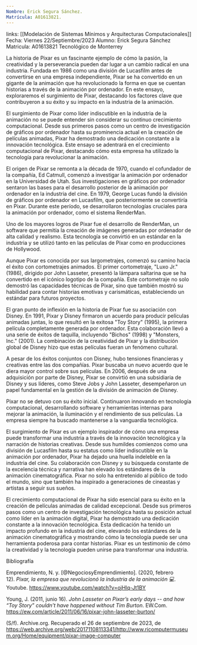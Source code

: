 ```yaml
---
Nombre: Erick Segura Sánchez.
Matrícula: A01613821.
---
```

links: [[Modelación de Sistemas Mínimos y Arquitecturas Computacionales]]
Fecha: Viernes 22/Septiembre/2023
Alumno: Erick Segura Sánchez
Matricula: A01613821
Tecnológico de Monterrey

La historia de Pixar es un fascinante ejemplo de cómo la pasión, la creatividad y la perseverancia pueden dar lugar a un cambio radical en una industria. Fundada en 1986 como una división de Lucasfilm antes de convertirse en una empresa independiente, Pixar se ha convertido en un gigante de la animación que ha revolucionado la forma en que se cuentan historias a través de la animación por ordenador. En este ensayo, exploraremos el surgimiento de Pixar, destacando los factores clave que contribuyeron a su éxito y su impacto en la industria de la animación.

El surgimiento de Pixar como líder indiscutible en la industria de la animación no se puede entender sin considerar su continuo crecimiento computacional. Desde sus primeros pasos como un centro de investigación de gráficos por ordenador hasta su prominencia actual en la creación de películas animadas, Pixar ha demostrado una dedicación constante a la innovación tecnológica. Este ensayo se adentrará en el crecimiento computacional de Pixar, destacando cómo esta empresa ha utilizado la tecnología para revolucionar la animación.

El origen de Pixar se remonta a la década de 1970, cuando el cofundador de la compañía, Ed Catmull, comenzó a investigar la animación por ordenador en la Universidad de Utah. Sus investigaciones en gráficos por ordenador sentaron las bases para el desarrollo posterior de la animación por ordenador en la industria del cine. En 1979, George Lucas fundó la división de gráficos por ordenador en Lucasfilm, que posteriormente se convertiría en Pixar. Durante este período, se desarrollaron tecnologías cruciales para la animación por ordenador, como el sistema RenderMan.

Uno de los mayores logros de Pixar fue el desarrollo de RenderMan, un software que permitía la creación de imágenes generadas por ordenador de alta calidad y realismo. Esta tecnología se convirtió en un estándar en la industria y se utilizó tanto en las películas de Pixar como en producciones de Hollywood.

Aunque Pixar es conocida por sus largometrajes, comenzó su camino hacia el éxito con cortometrajes animados. El primer cortometraje, "Luxo Jr." (1986), dirigido por John Lasseter, presentó la lámpara saltarina que se ha convertido en el icónico logotipo de la compañía. Este cortometraje no solo demostró las capacidades técnicas de Pixar, sino que también mostró su habilidad para contar historias emotivas y carismáticas, estableciendo un estándar para futuros proyectos.

El gran punto de inflexión en la historia de Pixar fue su asociación con Disney. En 1991, Pixar y Disney firmaron un acuerdo para producir películas animadas juntas, lo que resultó en la exitosa "Toy Story" (1995), la primera película completamente generada por ordenador. Esta colaboración llevó a una serie de éxitos de taquilla, incluyendo "Bichos" (1998) y "Monsters, Inc." (2001). La combinación de la creatividad de Pixar y la distribución global de Disney hizo que estas películas fueran un fenómeno cultural.

A pesar de los éxitos conjuntos con Disney, hubo tensiones financieras y creativas entre las dos compañías. Pixar buscaba un nuevo acuerdo que le diera mayor control sobre sus películas. En 2006, después de una adquisición por parte de Disney, Pixar se convirtió en una subsidiaria de Disney y sus líderes, como Steve Jobs y John Lasseter, desempeñaron un papel fundamental en la gestión de la división de animación de Disney.

Pixar no se detuvo con su éxito inicial. Continuaron innovando en tecnología computacional, desarrollando software y herramientas internas para mejorar la animación, la iluminación y el rendimiento de sus películas. La empresa siempre ha buscado mantenerse a la vanguardia tecnológica.

El surgimiento de Pixar es un ejemplo inspirador de cómo una empresa puede transformar una industria a través de la innovación tecnológica y la narración de historias creativas. Desde sus humildes comienzos como una división de Lucasfilm hasta su estatus como líder indiscutible en la animación por ordenador, Pixar ha dejado una huella indeleble en la industria del cine. Su colaboración con Disney y su búsqueda constante de la excelencia técnica y narrativa han elevado los estándares de la animación cinematográfica. Pixar no solo ha entretenido al público de todo el mundo, sino que también ha inspirado a generaciones de cineastas y artistas a seguir sus sueños.

El crecimiento computacional de Pixar ha sido esencial para su éxito en la creación de películas animadas de calidad excepcional. Desde sus primeros pasos como un centro de investigación tecnológica hasta su posición actual como líder en la animación digital, Pixar ha demostrado una dedicación constante a la innovación tecnológica. Esta dedicación ha tenido un impacto profundo en la industria del cine, elevando los estándares de la animación cinematográfica y mostrando cómo la tecnología puede ser una herramienta poderosa para contar historias. Pixar es un testimonio de cómo la creatividad y la tecnología pueden unirse para transformar una industria.

Bibliografía

Emprendimiento, N. y. [@NegociosyEmprendimiento]. (2020, febrero 12). _Pixar, la empresa que revolucionó la industria de la animación 💻_. Youtube. https://www.youtube.com/watch?v=ojHlq-Jt1BY

Young, J. (2011, junio 16). _John Lasseter on Pixar’s early days -- and how “Toy Story” couldn’t have happened without Tim Burton_. EW.Com. https://ew.com/article/2011/06/16/pixar-john-lasseter-burton/

(S/f). Archive.org. Recuperado el 26 de septiembre de 2023, de https://web.archive.org/web/20171108113341/http://www.ricomputermuseum.org/Home/equipment/pixar-image-computer